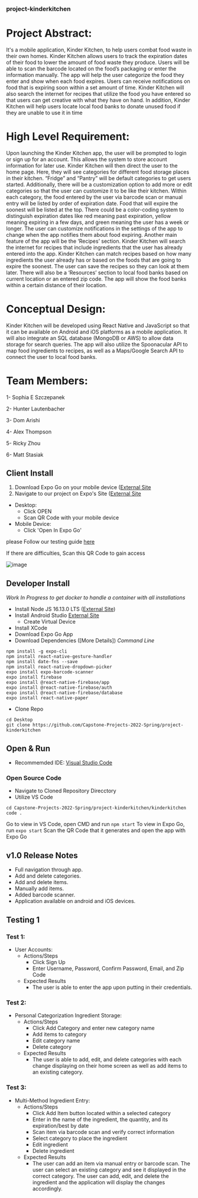 ### project-kinderkitchen
# Project Abstract:

It's a mobile application, Kinder Kitchen, to help users combat food waste in their own homes. Kinder Kitchen allows users to track the expiration dates of their food to lower the amount of food waste they produce. Users will be able to scan the barcode located on the food’s packaging or enter the information manually. The app will help the user categorize the food they enter and show when each food expires. Users can receive notifications on food that is expiring soon within a set amount of time. Kinder Kitchen will also search the internet for recipes that utilize the food you have entered so that users can get creative with what they have on hand. In addition, Kinder Kitchen will help users locate local food banks to donate unused food if they are unable to use it in time


# High Level Requirement:
Upon launching the Kinder Kitchen app, the user will be prompted to login or sign up for an account. This allows the system to store account information for later use. Kinder Kitchen will then direct the user to the home page. Here, they will see categories for different food storage places in their kitchen. “Fridge” and “Pantry” will be default categories to get users started. Additionally, there will be a customization option to add more or edit categories so that the user can customize it to be like their kitchen. Within each category, the food entered by the user via barcode scan or manual entry will be listed by order of expiration date. Food that will expire the soonest will be listed at the top. There could be a color-coding system to distinguish expiration dates like red meaning past expiration, yellow meaning expiring in a few days, and green meaning the user has a week or longer. The user can customize notifications in the settings of the app to change when the app notifies them about food expiring. Another main feature of the app will be the ‘Recipes’ section. Kinder Kitchen will search the internet for recipes that include ingredients that the user has already entered into the app. Kinder Kitchen can match recipes based on how many ingredients the user already has or based on the foods that are going to expire the soonest. The user can save the recipes so they can look at them later. There will also be a ‘Resources’ section to local food banks based on current location or an entered zip code. The app will show the food banks within a certain distance of their location.


# Conceptual Design:
Kinder Kitchen will be developed using React Native and JavaScript so that it can be available on Android and iOS platforms as a mobile application. It will also integrate an SQL database (MongoDB or AWS) to allow data storage for search queries. The app will also utilize the Spoonacular API to map food ingredients to recipes, as well as a Maps/Google Search API to connect the user to local food banks. 


# Team Members:
1- Sophia E Szczepanek

2- Hunter Lautenbacher

3- Dom Arishi

4- Alex Thompson

5- Ricky Zhou

6- Matt Stasiak



## Client Install
1) Download Expo Go on your mobile device ([External Site](https://expo.dev/client)
2) Navigate to our project on Expo's Site ([External Site](https://expo.dev/@kinderkitchen)
  - Desktop:
    - Click OPEN
    - Scan QR Code with your mobile device
 - Mobile Device: 
    - Click 'Open In Expo Go'

please Follow our testing guide [here](https://github.com/Capstone-Projects-2022-Spring/project-kinderkitchen/edit/ReadMe/README.md#testing-1) 

If there are difficulties, Scan this QR Code to gain access 

![image](https://user-images.githubusercontent.com/60050903/158704139-75985964-b0d8-4890-8c02-88602d0b7a9d.png) 

## Developer Install
*Work In Progress to get docker to handle a container with all installations*

- Install Node JS 16.13.0 LTS ([External Site](https://nodejs.org/en/))
- Install Android Studio [External Site](https://developer.android.com/studio)
  - Create Virtual Device
- Install XCode
- Download Expo Go App
- Download Dependencies ([More Details])
*Command Line*
```
npm install -g expo-cli
npm install react-native-gesture-handler
npm install date-fns --save
npm install react-native-dropdown-picker
expo install expo-barcode-scanner
expo install firebase
expo install @react-native-firebase/app
expo install @react-native-firebase/auth
expo install @react-native-firebase/database
expo install react-native-paper
```
- Clone Repo
```
cd Desktop
git clone https://github.com/Capstone-Projects-2022-Spring/project-kinderkitchen
```
## Open & Run 
- Recommemded IDE: [Visual Studio Code](https://code.visualstudio.com/download)
### Open Source Code
- Navigate to Cloned Repository Direcctory
- Utilize VS Code 
```
cd Capstone-Projects-2022-Spring/project-kinderkitchen/kinderkitchen
code .
```
Go to view in VS Code, open CMD and run ```npm start```
To view in Expo Go, run ```expo start``` 
Scan the QR Code that it generates and open the app with Expo Go

## v1.0 Release Notes
- Full navigation through app.
- Add and delete categories.
- Add and delete items.
- Manually add items.
- Added barcode scanner.
- Application available on android and iOS devices.

## Testing 1 

### Test 1:
- User Accounts:
  - Actions/Steps
    - Click Sign Up 
    - Enter Username, Password, Confirm Password, Email, and Zip Code
  - Expected Results
    - The user is able to enter the app upon putting in their credentials.
### Test 2:
- Personal Categorization Ingredient Storage:
  - Actions/Steps
    - Click Add Category and enter new category name
    - Add items to category
    - Edit category name
    - Delete category
  - Expected Results
    - The user is able to add, edit, and delete categories with each change displaying on         their home screen as well as add items to an existing category.
### Test 3: 
- Multi-Method Ingredient Entry:
  - Actions/Steps
    - Click Add Item button located within a selected category 
    - Enter in the name of the ingredient, the quantity, and its expiration/best by date
    - Scan item via barcode scan and verify correct information
    - Select category to place the ingredient
    - Edit ingredient
    - Delete ingredient
  - Expected Results
    - The user can add an item via manual entry or barcode scan. The user can select an         existing category and see it displayed in the correct category. The user can add,         edit, and delete the ingredient and the application will display the changes               accordingly.

